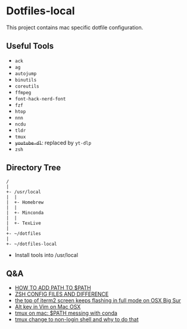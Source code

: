 # Dotfiles-local
This project contains mac specific dotfile configuration.

## Useful Tools

* `ack`
* `ag`
* `autojump`
* `binutils`
* `coreutils`
* `ffmpeg`
* `font-hack-nerd-font`
* `fzf`
* `htop`
* `nnn`
* `ncdu`
* `tldr`
* `tmux`
* ~~`youtube-dl`~~: replaced by `yt-dlp`
* `zsh`

## Directory Tree

```
/
|
+- /usr/local
|  |
|  +- Homebrew
|  |
|  +- Minconda
|  |
|  +- TexLive
|
+- ~/dotfiles
|
+- ~/dotfiles-local
```

* Install tools into /usr/local

## Q&A

* [HOW TO ADD PATH TO $PATH](https://unix.stackexchange.com/questions/26047/how-to-correctly-add-a-path-to-path)
* [ZSH CONFIG FILES AND DIFFERENCE](https://unix.stackexchange.com/questions/71253/what-should-shouldnt-go-in-zshenv-zshrc-zlogin-zprofile-zlogout)
* [the top of iterm2 screen keeps flashing in full mode on OSX Big Sur](https://gitlab.com/gnachman/iterm2/-/issues/9199#note_474219016)
* [Alt key in Vim on Mac OSX](https://stackoverflow.com/a/15399297/8069158)
* [tmux on mac: $PATH messing with conda](https://gist.github.com/ekreutz/995bb95e428358b9efa2b2f80b02143c)
* [tmux change to non-login shell and why to do that](https://wiki.archlinux.org/index.php/tmux#Start_a_non-login_shell)
